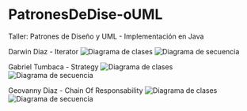 # PatronesDeDise-oUML
Taller: Patrones de Diseño y UML - Implementación en Java

Darwin Diaz - Iterator
![Diagrama de clases](https://github.com/user-attachments/assets/644344f2-d371-4b14-ba46-9f201e530b9d)
![Diagrama de secuencia](https://github.com/user-attachments/assets/1bb5001d-fa82-45e8-9520-c039937e8cbf)

Gabriel Tumbaca - Strategy 
![Diagrama de clases](https://github.com/user-attachments/assets/bb1778c7-16cc-4857-a865-569a9cd069fa)
![Diagrama de secuencia](https://github.com/user-attachments/assets/7f32f12b-bd59-4f5f-a636-ddf63ec4b7cc)

Geovanny Diaz - Chain Of Responsability
![Diagrama de clases](https://github.com/user-attachments/assets/d11db52b-f546-49e5-a699-59812db789c1)
![Diagrama de secuencia](https://github.com/user-attachments/assets/63353958-15d0-4569-ba74-2ed2e71c870d)





